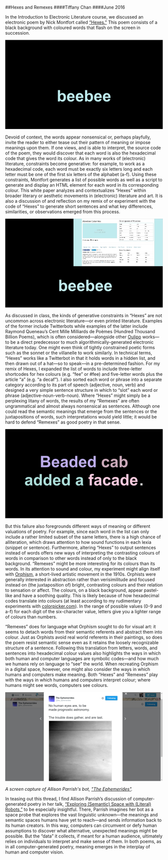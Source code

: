 ##Hexes and Remexes
####Tiffany Chan
####June 2016

In the Introduction to Electronic Literature course, we discussed an electronic poem by Nick Montfort called [“Hexes.”](http://nickm.com/poems/hexes) This poem consists of a black background with coloured words that flash on the screen in succession.

<a href="http://nickm.com/poems/hexes" target="_blank"><img src="hexes.jpg"></a>

Devoid of context, the words appear nonsensical or, perhaps playfully, invite the reader to either tease out their pattern of meaning or impose meanings upon them. If one views, and is able to interpret, the source code of the poem, they would discover that each word is also the hexadecimal code that gives the word its colour. As in many works of (electronic) literature, constraints become generative: for example, to work as a hexadecimal code, each word must be exactly six letters long and each letter must be one of the first six letters of the alphabet (a-f). Using these constraints, Montfort generates a list of possible words as well as a script to generate and display an HTML element for each word in its corresponding colour. This white paper analyzes and contextualizes “Hexes” within broader literary or aesthetic movements in (electronic) literature and art. It is also a discussion of and reflection on my remix of or experiment with the code of “Hexes” to generate short sentences and what key differences, similarities, or observations emerged from this process.

<img src="beebee2.jpg">

As discussed in class, the kinds of generative constraints in “Hexes” are not uncommon across electronic literature—or even printed literature. Examples of the former include Twitterbots while examples of the latter include Raymond Queneau’s Cent Mille Milliards de Poèmes (Hundred Thousand Billion Poems), which is often considered—alongside other [Oulipo](https://en.wikipedia.org/wiki/Oulipo) works—to be a direct predecessor to much algorithmically-generated electronic literature today. One might even think of tightly constrained poetic forms such as the sonnet or the villanelle to work similarly. In technical terms, “Hexes” works like a Twitterbot in that it holds words in a hidden list, and then drawn out of a hat—so to speak—in a pre-determined fashion.
For my remix of Hexes, I expanded the list of words to include three-letter shortcodes for hex colours (e.g. “fee” or #fee) and five-letter words plus the article “a” (e.g. “a decaf”). I also sorted each word or phrase into a separate category according to its part of speech (adjective, noun, verb) and designed a very simple sentence structure in which to “slot” each word or phrase (adjective-noun-verb-noun). Where “Hexes” might simply be a perplexing litany of words, the results of my “Remexes” are often ungrammatical and almost always nonsensical as sentences. Although one could read the semantic meanings that emerge from the sentences or the juxtapositions of words, such interpretations would yield little; it would be hard to defend “Remexes” as good poetry in that sense.

<a href="http://eltiffster.github.io/eLitNotes/remexes" target="_blank"><img src="remexes.jpg"/></a>

But this failure also foregrounds different ways of meaning or different valuations of poetry. For example, since each word in the list can only include a rather limited subset of the same letters, there is a high chance of alliteration, which draws attention to how sound functions in each lexia (snippet or sentence). Furthermore, altering “Hexes” to output sentences instead of words offers new ways of interpreting the contrasting colours of words in comparison to other words instead of only to the black background. “Remexes” might be more interesting for its colours than its words.
In its attention to sound and colour, my experiment might align itself with [Orphism](https://en.wikipedia.org/wiki/Orphism_(art)), a short-lived artistic movement in the 1910s. Orphists were generally interested in abstraction rather than verisimilitude and focused instead on (the juxtaposition of) bright, contrasting colours and their relation to sensation or affect. The colours, on a black background, appear pastel-like and have a soothing quality. This is likely because of how hexadecimal codes translate into colours (at least according to my rudimentary experiments with [colorpicker.com](http://www.colorpicker.com/)). In the range of possible values (0-9 and a-f) for each digit of the six-character value, letters give you a lighter range of colours than numbers.

“Remexes” does for language what Orphism sought to do for visual art: it seems to detach words from their semantic referents and abstract them into colour. Just as Orphists avoid real world referents in their paintings, so does the poem resist semantic sense even as it retains the loosely recognizable structure of a sentence. Following this translation from letters, words, and sentences into hexadecimal colour values also highlights the ways in which both human and computer languages are symbolic codes—and how much we humans rely on language to “see” the world.
When recreating Orphism in a digital space, however, one might also consider the ways in which humans and computers make meaning. Both “Hexes” and “Remexes” play with the ways in which humans and computers interpret colour; where humans might see words, computers see colours.

<a href="https://twitter.com/the_ephemerides" target="_blank"><img src="spaceProbe.jpg"></a>

*A screen capture of Allison Parrish's bot, ["The Ephemerides"](https://twitter.com/the_ephemerides).*

In teasing out this thread, I find Allison Parrish’s discussion of computer-generated poetry in her talk, [“Exploring (Semantic) Space with (Literal) Robots,”](http://opentranscripts.org/transcript/semantic-space-literal-robots/) to be especially insightful. There, Parrish imagines her bot as a space probe that explores the vast linguistic unknown—the meanings and semantic spaces humans have yet to reach—and sends information back to its human creators. In this way, computers can circumvent or defy human assumptions to discover what alternative, unexpected meanings might be possible. But the “data” it collects, if meant for a human audience, ultimately relies on individuals to interpret and make sense of them. In both poems, as in all computer-generated poetry, meaning emerges in the interplay of human and computer vision.
